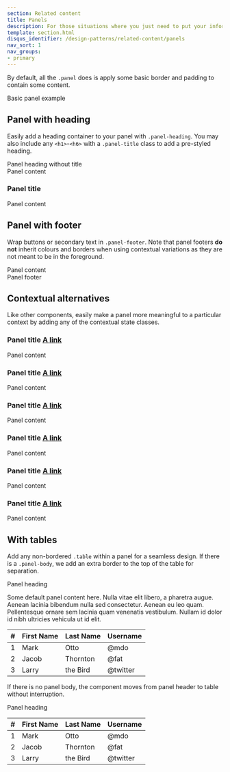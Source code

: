 ```yaml
---
section: Related content
title: Panels
description: For those situations where you just need to put your information in a box.
template: section.html
disqus_identifier: /design-patterns/related-content/panels
nav_sort: 1
nav_groups:
- primary
---
```


By default, all the <code>.panel</code> does is apply some basic border and padding to contain some content.

<div class="guide-example">
  <div class="panel">
    <div class="panel-body">
      Basic panel example
    </div>
  </div>
</div>

## Panel with heading

Easily add a heading container to your panel with <code>.panel-heading</code>.
You may also include any <code>&lt;h1&gt;</code>-<code>&lt;h6&gt;</code> with a
<code>.panel-title</code> class to add a pre-styled heading.

<div class="guide-example">
  <div class="panel">
    <div class="panel-heading example-tldr">Panel heading without title</div>
    <div class="panel-body example-ignore">
      Panel content
    </div>
  </div>

  <div class="panel">
    <div class="panel-heading">
      <h3 class="panel-title example-tldr">Panel title</h3>
    </div>
    <div class="panel-body example-ignore">
      Panel content
    </div>
  </div>
</div>

## Panel with footer

Wrap buttons or secondary text in ```.panel-footer```. Note that panel
footers **do not** inherit colours and borders when using contextual variations
as they are not meant to be in the foreground.

<div class="guide-example">
  <div class="panel">
    <div class="panel-body example-ignore">
      Panel content
    </div>
    <div class="panel-footer example-tldr">Panel footer</div>
  </div>
</div>

## Contextual alternatives

Like other components, easily make a panel more meaningful to a particular
context by adding any of the contextual state classes.

<div class="guide-example">
<div class="panel example-tldr">
  <div class="panel-heading">
    <h3 class="panel-title">Panel title <a href="#">A link</a></h3>
  </div>
  <div class="panel-body">
    Panel content
  </div>
</div>
<div class="panel panel-outline example-tldr">
  <div class="panel-heading">
    <h3 class="panel-title">Panel title <a href="#">A link</a></h3>
  </div>
  <div class="panel-body">
    Panel content
  </div>
</div>
<div class="panel panel-success example-tldr">
  <div class="panel-heading">
    <h3 class="panel-title">Panel title <a href="#">A link</a></h3>
  </div>
  <div class="panel-body">
    Panel content
  </div>
</div>
<div class="panel panel-info example-tldr">
  <div class="panel-heading">
    <h3 class="panel-title">Panel title <a href="#">A link</a></h3>
  </div>
  <div class="panel-body">
    Panel content
  </div>
</div>
<div class="panel panel-warning example-tldr">
  <div class="panel-heading">
    <h3 class="panel-title">Panel title <a href="#">A link</a></h3>
  </div>
  <div class="panel-body">
    Panel content
  </div>
</div>
<div class="panel panel-danger example-tldr">
  <div class="panel-heading">
    <h3 class="panel-title">Panel title <a href="#">A link</a></h3>
  </div>
  <div class="panel-body">
    Panel content
  </div>
</div>
</div>

## With tables

Add any non-bordered ```.table``` within a panel for a seamless design.
If there is a ```.panel-body```, we add an extra border to the top of the table
for separation.

<div class="guide-example">
<div class="panel">
  <div class="panel-heading example-tldr">Panel heading</div>
  <div class="panel-body example-tldr">
    <p>Some default panel content here. Nulla vitae elit libero, a pharetra augue. Aenean lacinia bibendum nulla sed consectetur. Aenean eu leo quam. Pellentesque ornare sem lacinia quam venenatis vestibulum. Nullam id dolor id nibh ultricies vehicula ut id elit.</p>
  </div>
  <table class="table example-tldr">
    <thead>
      <tr>
        <th>#</th>
        <th>First Name</th>
        <th>Last Name</th>
        <th>Username</th>
      </tr>
    </thead>
    <tbody>
      <tr>
        <td>1</td>
        <td>Mark</td>
        <td>Otto</td>
        <td>@mdo</td>
      </tr>
      <tr>
        <td>2</td>
        <td>Jacob</td>
        <td>Thornton</td>
        <td>@fat</td>
      </tr>
      <tr>
        <td>3</td>
        <td>Larry</td>
        <td>the Bird</td>
        <td>@twitter</td>
      </tr>
    </tbody>
  </table>
</div>
</div>

If there is no panel body, the component moves from panel header to table without interruption.

<div class="guide-example">
<div class="panel">
  <div class="panel-heading example-tldr">Panel heading</div>
  <table class="table example-tldr">
    <thead>
      <tr>
        <th>#</th>
        <th>First Name</th>
        <th>Last Name</th>
        <th>Username</th>
      </tr>
    </thead>
    <tbody>
      <tr>
        <td>1</td>
        <td>Mark</td>
        <td>Otto</td>
        <td>@mdo</td>
      </tr>
      <tr>
        <td>2</td>
        <td>Jacob</td>
        <td>Thornton</td>
        <td>@fat</td>
      </tr>
      <tr>
        <td>3</td>
        <td>Larry</td>
        <td>the Bird</td>
        <td>@twitter</td>
      </tr>
    </tbody>
  </table>
</div>
</div>
